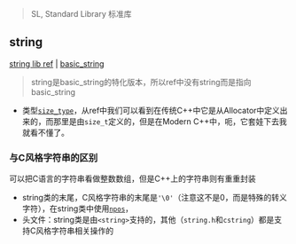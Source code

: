 >SL, Standard Library 标准库

## string
[string lib ref](https://en.cppreference.com/w/cpp/string) | [basic_string](https://en.cppreference.com/w/cpp/string/basic_string)
>string是basic_string的特化版本，所以ref中没有string而是指向basic_string

+ 类型[`size_type`](https://en.cppreference.com/w/cpp/string/basic_string)，从ref中我们可以看到在传统C++中它是从Allocator中定义出来的，而那里是由`size_t`定义的，但是在Modern C++中，呃，它套娃下去我就看不懂了。

### 与C风格字符串的区别
可以把C语言的字符串看做整数数组，但是C++上的字符串则有重重封装

+ string类的末尾，C风格字符串的末尾是`'\0'`（注意这不是0，而是特殊的转义字符），在string类中使用[`npos`](https://en.cppreference.com/w/cpp/string/basic_string/npos)，
+ 头文件：string类是由`<string>`支持的，其他（`string.h`和`cstring`）都是支持C风格字符串相关操作的